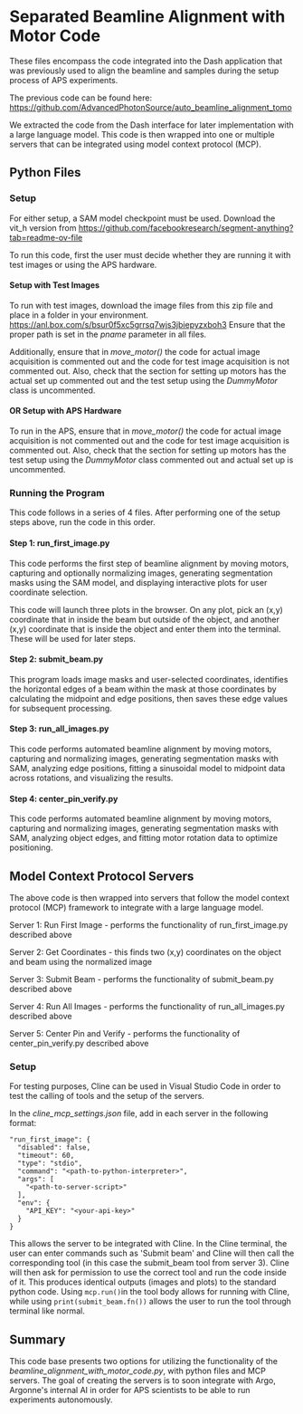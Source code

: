 # Separated Beamline Alignment with Motor Code

These files encompass the code integrated into the Dash application that was previously used to align the beamline and samples during the setup process of APS experiments. 

The previous code can be found here: https://github.com/AdvancedPhotonSource/auto_beamline_alignment_tomo 

We extracted the code from the Dash interface for later implementation with a large language model. This code is then wrapped into one or multiple servers that can be integrated using model context protocol (MCP).

## Python Files

### Setup
For either setup, a SAM model checkpoint must be used. Download the vit_h version from https://github.com/facebookresearch/segment-anything?tab=readme-ov-file 

To run this code, first the user must decide whether they are running it with test images or using the APS hardware. 

#### Setup with Test Images
To run with test images, download the image files from this zip file and place in a folder in your environment.
https://anl.box.com/s/bsur0f5xc5grrsq7wjs3jbiepyzxboh3
Ensure that the proper path is set in the *pname* parameter in all files. 

Additionally, ensure that in *move_motor()* the code for actual image acquisition is commented out and the code for test image acquisition is not commented out. Also, check that the section for setting up motors has the actual set up commented out and the test setup using the *DummyMotor* class is uncommented.

#### OR Setup with APS Hardware
To run in the APS, ensure that in *move_motor()* the code for actual image acquisition is not commented out and the code for test image acquisition is commented out. Also, check that the section for setting up motors has the test setup using the *DummyMotor* class commented out and actual set up is uncommented.

### Running the Program
This code follows in a series of 4 files. After performing one of the setup steps above, run the code in this order.

#### Step 1: run_first_image.py
This code performs the first step of beamline alignment by moving motors, capturing and optionally normalizing images, generating segmentation masks using the SAM model, and displaying interactive plots for user coordinate selection.

This code will launch three plots in the browser. On any plot, pick an (x,y) coordinate that in inside the beam but outside of the object, and another (x,y) coordinate that is inside the object and enter them into the terminal. These will be used for later steps. 

#### Step 2: submit_beam.py
This program loads image masks and user-selected coordinates, identifies the horizontal edges of a beam within the mask at those coordinates by calculating the midpoint and edge positions, then saves these edge values for subsequent processing.

#### Step 3: run_all_images.py
This code performs automated beamline alignment by moving motors, capturing and normalizing images, generating segmentation masks with SAM, analyzing edge positions, fitting a sinusoidal model to midpoint data across rotations, and visualizing the results.

#### Step 4: center_pin_verify.py
This code performs automated beamline alignment by moving motors, capturing and normalizing images, generating segmentation masks with SAM, analyzing object edges, and fitting motor rotation data to optimize positioning.

## Model Context Protocol Servers
The above code is then wrapped into servers that follow the model context protocol (MCP) framework to integrate with a large language model. 

Server 1: Run First Image - performs the functionality of run_first_image.py described above

Server 2: Get Coordinates - this finds two (x,y) coordinates on the object and beam using the normalized image

Server 3: Submit Beam - performs the functionality of submit_beam.py described above

Server 4: Run All Images - performs the functionality of run_all_images.py described above

Server 5: Center Pin and Verify - performs the functionality of center_pin_verify.py described above

### Setup
For testing purposes, Cline can be used in Visual Studio Code in order to test the calling of tools and the setup of the servers.

In the *cline_mcp_settings.json* file, add in each server in the following format: 
```
"run_first_image": {
  "disabled": false,
  "timeout": 60,
  "type": "stdio",
  "command": "<path-to-python-interpreter>",
  "args": [
    "<path-to-server-script>"
  ],
  "env": {
    "API_KEY": "<your-api-key>"
  }
}
```
This allows the server to be integrated with Cline. In the Cline terminal, the user can enter commands such as 'Submit beam' and Cline will then call the corresponding tool (in this case the submit_beam tool from server 3).
Cline will then ask for permission to use the correct tool and run the code inside of it. This produces identical outputs (images and plots) to the standard python code. Using ```mcp.run()```in the tool body allows for running with Cline, while using ```print(submit_beam.fn())``` allows the user to run the tool through terminal like normal.

## Summary
This code base presents two options for utilizing the functionality of the *beamline_alignment_with_motor_code.py*, with python files and MCP servers. The goal of creating the servers is to soon integrate with Argo, Argonne's internal AI in order for APS scientists to be able to run experiments autonomously. 

